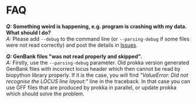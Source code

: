 # FAQ


 __*Q:* Something weird is happening, e.g. program is crashing with my data. What should I do?__  
 *A:* Please add `--debug` to the command line (or `--parsing-debug` if some files were not read correctly) and post the details in [Issues](https://github.com/art-egorov/lovis4u/issues?q=).



 __*Q:* GenBank files "was not read properly and skipped".__  
 *A:* Firstly, use the `--parsing-debug` parameter. Old prokka version generated GenBank files with incorrect locus header which then cannot be read by biopython library properly. If it is the case, you will find *"ValueError: Did not recognise the LOCUS line layout:"* line in the traceback. In that case you can use GFF files that are produced by prokka in parallel, or update prokka which should solve the problem.





